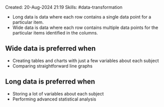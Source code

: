 Created: 20-Aug-2024 21:19
Skills: #data-transformation 

- Long data is data where each row contains a single data point for a particular item.
- Wide data is data where each row contains multiple data points for the particular items identified in the columns.
## Wide data is preferred when
- Creating tables and charts with just a few variables about each subject
- Comparing straightforward line graphs
## Long data is preferred when
- Storing a lot of variables about each subject
- Performing advanced statistical analysis